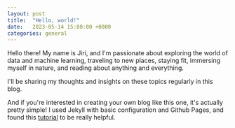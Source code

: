 ```yaml
---
layout: post
title:  "Hello, world!"
date:   2023-05-14 15:00:00 +0000
categories: general
---
```


Hello there! My name is Jiri, and I'm passionate about exploring the world of data and machine learning, traveling to new places, staying fit, immersing myself in nature, and reading about anything and everything.

I'll be sharing my thoughts and insights on these topics regularly in this blog.

And if you're interested in creating your own blog like this one, it's actually pretty simple! I used Jekyll with basic configuration and Github Pages, and found this [tutorial](https://www.loginradius.com/blog/engineering/setup-blog-in-minutes-with-jekyll/) to be really helpful.